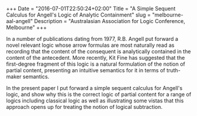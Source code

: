 +++
Date = "2016-07-01T22:50:24+02:00"
Title = "A Simple Sequent Calculus for Angell's Logic of Analytic Containment"
slug = "melbourne-aal-angell"
Description = "Australasian Association for Logic Conference, Melbourne"
+++

In a number of publications dating from 1977, R.B. Angell put forward a novel relevant logic
whose arrow formulas are most naturally read as recording that the content of the consequent
is analytically contained in the content of the antecedent. More recently, Kit Fine has suggested
that the first-degree fragment of this logic is a natural formulation of the notion of partial
content, presenting an intuitive semantics for it in terms of truth-maker semantics. 

In the present paper I put forward a simple sequent calculus for Angell's logic, and show why
this is the correct logic of partial content for a range of logics including classical logic as
well as illustrating some vistas that this approach opens up for treating the notion of logical 
subtraction. 
